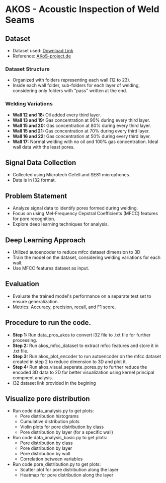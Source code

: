 # AKOS - Acoustic Inspection of Weld Seams

## Dataset
- Dataset used: [Download Link](https://nx21454.your-storageshare.de/s/C5SF9GKQpzHRXfT/authenticate/showShare)
- Reference: [AKoS-project.de](https://www.akos-projekt.de/index.php/beitraege)

### Dataset Structure
- Organized with folders representing each wall (12 to 23).
- Inside each wall folder, sub-folders for each layer of welding, considering only folders with "pass" written at the end.

### Welding Variations
- **Wall 12 and 18:** Oil added every third layer.
- **Wall 13 and 19:** Gas concentration at 90% during every third layer.
- **Wall 15 and 20:** Gas concentration at 80% during every third layer.
- **Wall 15 and 21:** Gas concentration at 70% during every third layer.
- **Wall 16 and 22:** Gas concentration at 50% during every third layer.
- **Wall 17:** Normal welding with no oil and 100% gas concentration. Ideal wall data with the least pores.

## Signal Data Collection
- Collected using Microtech Gefell and SE81 microphones.
- Data is in I32 format.

## Problem Statement
- Analyze signal data to identify pores formed during welding.
- Focus on using Mel-Frequency Cepstral Coefficients (MFCC) features for pore recognition.
- Explore deep learning techniques for analysis.

## Deep Learning Approach
- Utilized autoencoder to reduce mfcc dataset dimension to 3D 
- Train the model on the dataset, considering welding variations for each wall.
- Use MFCC features dataset as input.

## Evaluation
- Evaluate the trained model's performance on a separate test set to ensure generalization.
- Metrics: Accuracy, precision, recall, and F1 score.

## Procedure to run the code.
- **Step 1:** Run data_pros_akos to convert i32 file to .txt file for further processing.
- **Step 2:** Run akos_mfcc_dataset to extract mfcc features and store it in .txt file.
- **Step 3:** Run akos_plot_encoder to run autoencoder on the mfcc dataset created in step 2 to reduce dimension to 3D and plot it.
- **Step 4:** Run akos_visual_seperate_pores.py to further reduce the encoded 3D data to 2D for better visualization using kernel principal compnent analysis.
- i32 dataset link provided in the begining
## Visualize pore distribution
- Run code data_analysis.py to get plots:
  - Pore distribution histograms
  - Cumulative distribution plots
  - Violin plots for pore distribution by class
  - Pore distribution by layer (for a specific wall)
- Run code data_analysis_basic.py to get plots:
  - Pore distribution by class
  - Pore distribution by layer
  - Pore distribution by wall
  - Correlation between variables
- Run code pore_distribution.py to get plots:
  - Scatter plot for pore distribution along the layer
  - Heatmap for pore distribution along the layer  
